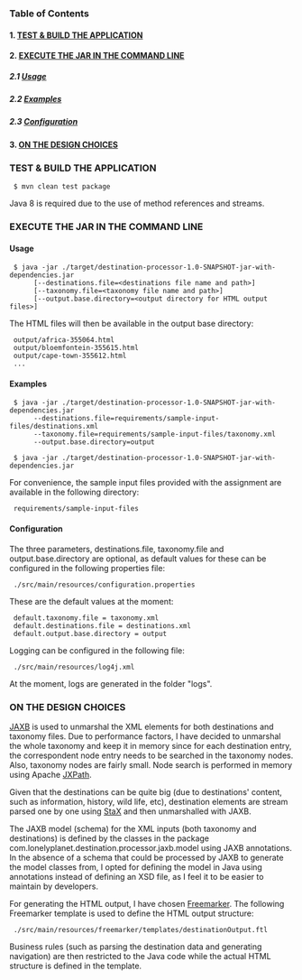 ### Table of Contents
#### 1. [TEST & BUILD THE APPLICATION](#test-and-build-the-application)
#### 2. [EXECUTE THE JAR IN THE COMMAND LINE](#execute-the-jar-in-the-command-line)
##### 2.1 [Usage](#usage)
##### 2.2 [Examples](#examples)
##### 2.3 [Configuration](#configuration)
#### 3. [ON THE DESIGN CHOICES](#on-the-design-choices)


### <a name="test-and-build-the-application"></a> TEST & BUILD THE APPLICATION

     $ mvn clean test package

Java 8 is required due to the use of method references and streams.

### <a name="execute-the-jar-in-the-command-line"></a> EXECUTE THE JAR IN THE COMMAND LINE


#### <a name="usage"></a> Usage

     $ java -jar ./target/destination-processor-1.0-SNAPSHOT-jar-with-dependencies.jar
          [--destinations.file=<destinations file name and path>]
          [--taxonomy.file=<taxonomy file name and path>]
          [--output.base.directory=<output directory for HTML output files>]

The HTML files will then be available in the output base directory:

     output/africa-355064.html
     output/bloemfontein-355615.html
     output/cape-town-355612.html
     ...

#### <a name="examples"></a> Examples

     $ java -jar ./target/destination-processor-1.0-SNAPSHOT-jar-with-dependencies.jar
          --destinations.file=requirements/sample-input-files/destinations.xml
          --taxonomy.file=requirements/sample-input-files/taxonomy.xml
          --output.base.directory=output

     $ java -jar ./target/destination-processor-1.0-SNAPSHOT-jar-with-dependencies.jar

For convenience, the sample  input files  provided  with  the  assignment are available  in the following
directory:

     requirements/sample-input-files

#### <a name="configuration"></a> Configuration

The three parameters, destinations.file, taxonomy.file and output.base.directory are optional, as default
values for these can be configured in the following properties file:

     ./src/main/resources/configuration.properties

These are the default values at the moment:

     default.taxonomy.file = taxonomy.xml
     default.destinations.file = destinations.xml
     default.output.base.directory = output

Logging can be configured in the following file:

     ./src/main/resources/log4j.xml

At the moment, logs are generated in the folder "logs".

### <a name="on-the-design-choices"></a> ON THE DESIGN CHOICES

[JAXB](http://www.oracle.com/technetwork/articles/javase/index-140168.html) is used to unmarshal the XML elements for both destinations and taxonomy files. Due to performance
factors, I have decided to unmarshal the whole  taxonomy and keep it in memory since for each  destination
entry, the correspondent node entry needs  to be searched  in the taxonomy nodes. Also, taxonomy nodes are
fairly small. Node search is performed in memory using Apache [JXPath](https://commons.apache.org/proper/commons-jxpath/).

Given that the destinations  can be quite big (due to destinations' content, such as information, history,
wild life, etc), destination  elements are stream parsed one by  one using [StaX](http://freemarker.incubator.apache.org/) and  then unmarshalled
with JAXB.

The JAXB model (schema) for the XML inputs  (both taxonomy and destinations) is  defined by the classes in
the package com.lonelyplanet.destination.processor.jaxb.model using JAXB annotations.  In the absence of a
schema that could be processed by JAXB to generate the model classes from, I opted for  defining the model
in Java using  annotations  instead  of defining  an XSD file, as I feel  it to be easier  to maintain  by
developers.

For generating the HTML output, I have chosen [Freemarker](http://freemarker.incubator.apache.org). The following Freemarker template is used to
define the HTML output structure:

     ./src/main/resources/freemarker/templates/destinationOutput.ftl

Business rules (such as parsing the destination data and generating navigation) are then restricted to the
Java code while the actual HTML structure is defined in the template.